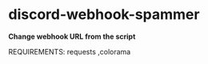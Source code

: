 # discord-webhook-spammer

**Change webhook URL from the script**


REQUIREMENTS:
requests
,colorama
